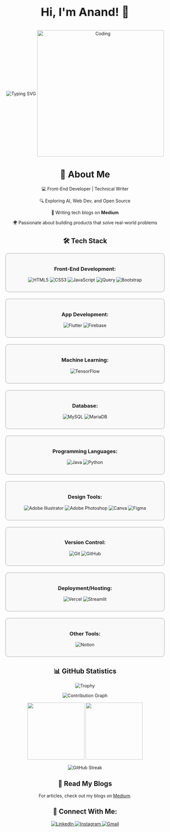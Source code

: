 <div align="center">
  <p style="font-size: 36px; font-weight: bold;">Hi, I'm Anand! 👋</p>
  <img align="center" src="https://readme-typing-svg.herokuapp.com?font=Fira+Code&weight=500&size=30&pause=1000&color=1E90FF&center=true&vCenter=true&width=600&lines=Front-End+Developer;Tech+%26+Finance+Enthusiast" alt="Typing SVG" />
  <img align="center" alt="Coding" width="400" src="https://user-images.githubusercontent.com/74038190/229223263-cf2e4b07-2615-4f87-9c38-e37600f8381a.gif">

  <h1>🚀 About Me</h1>
  <p>💻 Front-End Developer | Technical Writer</p>
  <p>🔍 Exploring AI, Web Dev, and Open Source</p>
  <p>📖 Writing tech blogs on <strong>Medium</strong></p>
  <p>🌍 Passionate about building products that solve real-world problems</p>

  <h2>🛠️ Tech Stack</h2>

  <div style="border: 2px solid #ccc; border-radius: 10px; padding: 15px; margin-bottom: 20px; background-color: #f9f9f9;">
    <h3>Front-End Development:</h3>
    <p>
      <img src="https://img.shields.io/badge/html5-%23E34F26.svg?style=for-the-badge&logo=html5&logoColor=white" alt="HTML5"/>
      <img src="https://img.shields.io/badge/css3-%231572B6.svg?style=for-the-badge&logo=css3&logoColor=white" alt="CSS3"/>
      <img src="https://img.shields.io/badge/javascript-%23323330.svg?style=for-the-badge&logo=javascript&logoColor=%23F7DF1E" alt="JavaScript"/>
      <img src="https://img.shields.io/badge/jquery-%230769AD.svg?style=for-the-badge&logo=jquery&logoColor=white" alt="jQuery"/>
      <img src="https://img.shields.io/badge/bootstrap-%238511FA.svg?style=for-the-badge&logo=bootstrap&logoColor=white" alt="Bootstrap"/>
    </p>
  </div>

  <div style="border: 2px solid #ccc; border-radius: 10px; padding: 15px; margin-bottom: 20px; background-color: #f9f9f9;">
    <h3>App Development:</h3>
    <p>
      <img src="https://img.shields.io/badge/Flutter-%2302569B.svg?style=for-the-badge&logo=Flutter&logoColor=white" alt="Flutter"/>
      <img src="https://img.shields.io/badge/firebase-a08021?style=for-the-badge&logo=firebase&logoColor=ffcd34" alt="Firebase"/>
    </p>
  </div>

  <div style="border: 2px solid #ccc; border-radius: 10px; padding: 15px; margin-bottom: 20px; background-color: #f9f9f9;">
    <h3>Machine Learning:</h3>
    <p>
      <img src="https://img.shields.io/badge/TensorFlow-%23FF6F00.svg?style=for-the-badge&logo=TensorFlow&logoColor=white" alt="TensorFlow"/>
    </p>
  </div>

  <div style="border: 2px solid #ccc; border-radius: 10px; padding: 15px; margin-bottom: 20px; background-color: #f9f9f9;">
    <h3>Database:</h3>
    <p>
      <img src="https://img.shields.io/badge/mysql-4479A1.svg?style=for-the-badge&logo=mysql&logoColor=white" alt="MySQL"/>
      <img src="https://img.shields.io/badge/MariaDB-003545?style=for-the-badge&logo=mariadb&logoColor=white" alt="MariaDB"/>
    </p>
  </div>

  <div style="border: 2px solid #ccc; border-radius: 10px; padding: 15px; margin-bottom: 20px; background-color: #f9f9f9;">
    <h3>Programming Languages:</h3>
    <p>
      <img src="https://img.shields.io/badge/java-%23ED8B00.svg?style=for-the-badge&logo=openjdk&logoColor=white" alt="Java"/>
      <img src="https://img.shields.io/badge/python-3670A0?style=for-the-badge&logo=python&logoColor=ffdd54" alt="Python"/>
    </p>
  </div>

  <div style="border: 2px solid #ccc; border-radius: 10px; padding: 15px; margin-bottom: 20px; background-color: #f9f9f9;">
    <h3>Design Tools:</h3>
    <p>
      <img src="https://img.shields.io/badge/adobe%20illustrator-%23FF9A00.svg?style=for-the-badge&logo=adobe%20illustrator&logoColor=white" alt="Adobe Illustrator"/>
      <img src="https://img.shields.io/badge/adobe%20photoshop-%2331A8FF.svg?style=for-the-badge&logo=adobe%20photoshop&logoColor=white" alt="Adobe Photoshop"/>
      <img src="https://img.shields.io/badge/Canva-%2300C4CC.svg?style=for-the-badge&logo=Canva&logoColor=white" alt="Canva"/>
      <img src="https://img.shields.io/badge/figma-%23F24E1E.svg?style=for-the-badge&logo=figma&logoColor=white" alt="Figma"/>
    </p>
  </div>

  <div style="border: 2px solid #ccc; border-radius: 10px; padding: 15px; margin-bottom: 20px; background-color: #f9f9f9;">
    <h3>Version Control:</h3>
    <p>
      <img src="https://img.shields.io/badge/git-%23F05033.svg?style=for-the-badge&logo=git&logoColor=white" alt="Git"/>
      <img src="https://img.shields.io/badge/github-%23121011.svg?style=for-the-badge&logo=github&logoColor=white" alt="GitHub"/>
    </p>
  </div>

  <div style="border: 2px solid #ccc; border-radius: 10px; padding: 15px; margin-bottom: 20px; background-color: #f9f9f9;">
    <h3>Deployment/Hosting:</h3>
    <p>
      <img src="https://img.shields.io/badge/vercel-%23000000.svg?style=for-the-badge&logo=vercel&logoColor=white" alt="Vercel"/>
      <img src="https://img.shields.io/badge/Streamlit-%23FF4B6A.svg?style=for-the-badge&logo=Streamlit&logoColor=white" alt="Streamlit"/>
    </p>
  </div>

  <div style="border: 2px solid #ccc; border-radius: 10px; padding: 15px; margin-bottom: 20px; background-color: #f9f9f9;">
    <h3>Other Tools:</h3>
    <p>
      <img src="https://img.shields.io/badge/Notion-%23000000.svg?style=for-the-badge&logo=notion&logoColor=white" alt="Notion"/>
    </p>
  </div>

  <h2>📊 GitHub Statistics</h2>
  <p align="center">
    <img src="https://github-profile-trophy.vercel.app/?username=anandsundaramoorthysa&theme=darkhub&no-frame=true&row=1&&margin-w=30&no-bg=true" alt="Trophy" />
  </p>

  <p align="center">
    <img src="https://github-readme-activity-graph.vercel.app/graph?username=anandsundaramoorthysa&theme=blue-dark&hide_border=true" alt="Contribution Graph" />
  </p>

  <div align="center">
    <img height="180em" src="https://github-readme-stats.vercel.app/api?username=anandsundaramoorthysa&show_icons=true&theme=midnight-purple&include_all_commits=true&count_private=true"/>
    <img height="180em" src="https://github-readme-stats.vercel.app/api/top-langs/?username=anandsundaramoorthysa&layout=compact&langs_count=8&theme=midnight-purple"/>
  </div>

  <p align="center">
    <img src="https://github-readme-streak-stats.herokuapp.com/?user=anandsundaramoorthysa&theme=midnight-purple" alt="GitHub Streak"/>
  </p>

  <h2>📖 Read My Blogs</h2>
  <p>For articles, check out my blogs on <a href="https://medium.com/@anandsundaramoorthysa" target="_blank">Medium</a>.</p>

  <h2>🤝 Connect With Me:</h2>
  <p align="center">
    <a href="https://www.linkedin.com/in/anandsundaramoorthysa/">
      <img src="https://img.shields.io/badge/LinkedIn-0077B5?style=for-the-badge&logo=linkedin&logoColor=white" alt="LinkedIn"/>
    </a>
    <a href="https://www.instagram.com/ehspodcast_/">
      <img src="https://img.shields.io/badge/Instagram-%23E4405F?style=for-the-badge&logo=instagram&logoColor=white" alt="Instagram"/>
    </a>
    <a href="mailto:anandsundaramoorthysa@gmail.com">
      <img src="https://img.shields.io/badge/Gmail-%23D14836?style=for-the-badge&logo=gmail&logoColor=white" alt="Gmail"/>
    </a>
  </p>
</div>
